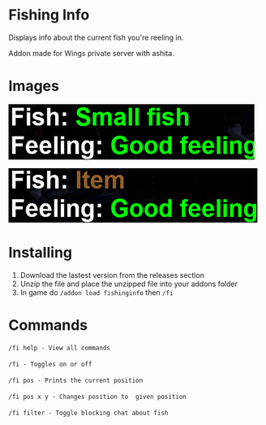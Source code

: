 # Fishing Info
Displays info about the current fish you're reeling in.

Addon made for Wings private server with ashita.

# Images
![](images/Picture1.png)

![](images/Picture2.png)

# Installing
1. Download the lastest version from the releases section
2. Unzip the file and place the unzipped file into your addons folder
3. In game do `/addon load fishinginfo` then `/fi`

# Commands
``` 
/fi help - View all commands

/fi - Toggles on or off

/fi pos - Prints the current position

/fi pos x y - Changes position to  given position

/fi filter - Toggle blocking chat about fish
```
